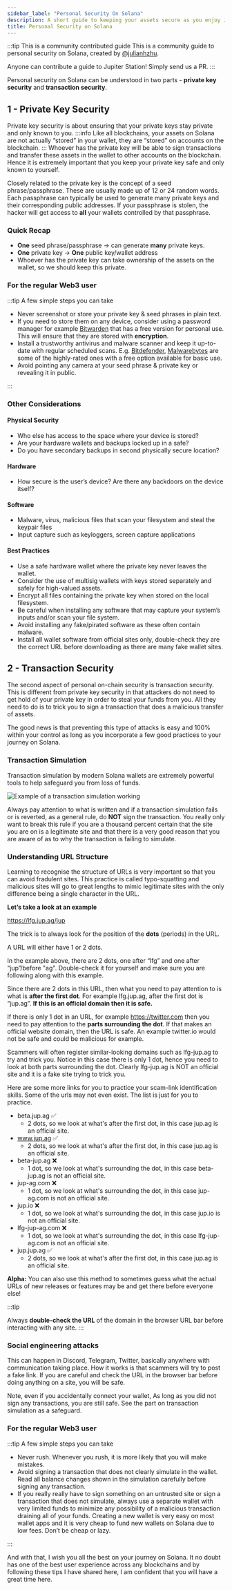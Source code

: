 ```yaml
---
sidebar_label: "Personal Security On Solana"
description: A short guide to keeping your assets secure as you enjoy Jupiter and Solana.
title: Personal Security on Solana
---
```


<head>
    <title>Personal Security on Solana: Safeguard Your Assets</title>
    <meta name="twitter:card" content="summary" />
</head>

:::tip This is a community contributed guide
This is a community guide to personal security on Solana, created by [@julianhzhu](https://twitter.com/julianhzhu).

Anyone can contribute a guide to Jupiter Station! Simply send us a PR.
:::

Personal security on Solana can be understood in two parts - **private key security** and **transaction security**.

## 1 - Private Key Security

Private key security is about ensuring that your private keys stay private and only known to you.
:::info
Like all blockchains, your assets on Solana are not actually “stored” in your wallet, they are “stored” on accounts on the blockchain.
:::
Whoever has the private key will be able to sign transactions and transfer these assets in the wallet to other accounts on the blockchain. Hence it is extremely important that you keep your private key safe and only known to yourself.

Closely related to the private key is the concept of a seed phrase/passphrase. These are usually made up of 12 or 24 random words. Each passphrase can typically be used to generate many private keys and their corresponding public addresses. If your passphrase is stolen, the hacker will get access to **all** your wallets controlled by that passphrase.

### Quick Recap

- **One** seed phrase/passphrase → can generate **many** private keys.
- **One** private key → **One** public key/wallet address
- Whoever has the private key can take ownership of the assets on the wallet, so we should keep this private.

### For the regular Web3 user

:::tip A few simple steps you can take

- Never screenshot or store your private key & seed phrases in plain text.
- If you need to store them on any device, consider using a password manager for example [Bitwarden](https://bitwarden.com/) that has a free version for personal use. This will ensure that they are stored with **encryption**.
- Install a trustworthy antivirus and malware scanner and keep it up-to-date with regular scheduled scans. E.g. [Bitdefender](https://www.bitdefender.com/), [Malwarebytes](https://www.malwarebytes.com/) are some of the highly-rated ones with a free option available for basic use.
- Avoid pointing any camera at your seed phrase & private key or revealing it in public.

:::

### Other Considerations

#### Physical Security

- Who else has access to the space where your device is stored? 
- Are your hardware wallets and backups locked up in a safe? 
- Do you have secondary backups in second physically secure location?

#### Hardware

- How secure is the user’s device? Are there any backdoors on the device itself?

#### Software

- Malware, virus, malicious files that scan your filesystem and steal the keypair files
- Input capture such as keyloggers, screen capture applications

#### Best Practices

- Use a safe hardware wallet where the private key never leaves the wallet.
- Consider the use of multisig wallets with keys stored separately and safely for high-valued assets.
- Encrypt all files containing the private key when stored on the local filesystem.
- Be careful when installing any software that may capture your system’s inputs and/or scan your file system.
- Avoid installing any fake/pirated software as these often contain malware.
- Install all wallet software from official sites only, double-check they are the correct URL before downloading as there are many fake wallet sites.

## 2 - Transaction Security

The second aspect of personal on-chain security is transaction security. This is different from private key security in that attackers do not need to get hold of your private key in order to steal your funds from you. All they need to do is to trick you to sign a transaction that does a malicious transfer of assets.

The good news is that preventing this type of attacks is easy and 100% within your control as long as you incorporate a few good practices to your journey on Solana.

### Transaction Simulation

Transaction simulation by modern Solana wallets are extremely powerful tools to help safeguard you from loss of funds.

![Example of a transaction simulation working](../img/personal-security/example_of_transaction_simulation_correct.png)

Always pay attention to what is written and if a transaction simulation fails or is reverted, as a general rule, do **NOT** sign the transaction. You really only want to break this rule if you are a thousand percent certain that the site you are on is a legitimate site and that there is a very good reason that you are aware of as to why the transaction is failing to simulate.

### Understanding URL Structure

Learning to recognise the structure of URLs is very important so that you can avoid fradulent sites. This practice is called typo-squatting and malicious sites will go to great lengths to mimic legitimate sites with the only difference being a single character in the URL.

**Let’s take a look at an example**

https://lfg.jup.ag/jup

The trick is to always look for the position of the **dots** (periods) in the URL.

A URL will either have 1 or 2 dots.

In the example above, there are 2 dots, one after “lfg” and one after “jup”/before "ag". Double-check it for yourself and make sure you are following along with this example.

Since there are 2 dots in this URL, then what you need to pay attention to is what is **after the first dot**. For example lfg.jup.ag, after the first dot is “jup.ag”. **If this is an official domain then it is safe.**

If there is only 1 dot in an URL, for example https://twitter.com then you need to pay attention to the **parts surrounding the dot**. If that makes an official website domain, then the URL is safe. An example twitter.io would not be safe and could be malicious for example.

Scammers will often register similar-looking domains such as lfg-jup.ag to try and trick you. Notice in this case there is only 1 dot, hence you need to look at both parts surrounding the dot. Clearly lfg-jup.ag is NOT an official site and it is a fake site trying to trick you.

Here are some more links for you to practice your scam-link identification skills. Some of the urls may not even exist. The list is just for you to practice.

- beta.jup.ag ✅
  - 2 dots, so we look at what's after the first dot, in this case jup.ag is an official site.
- www.jup.ag ✅
  - 2 dots, so we look at what's after the first dot, in this case jup.ag is an official site.
- beta-jup.ag ❌
  - 1 dot, so we look at what's surrounding the dot, in this case beta-jup.ag is not an official site.
- jup-ag.com ❌
  - 1 dot, so we look at what's surrounding the dot, in this case jup-ag.com is not an official site.
- jup.io ❌
  - 1 dot, so we look at what's surrounding the dot, in this case jup.io is not an official site.
- lfg-jup-ag.com ❌
  - 1 dot, so we look at what's surrounding the dot, in this case lfg-jup-ag.com is not an official site.
- jup.jup.ag ✅
  - 2 dots, so we look at what's after the first dot, in this case jup.ag is an official site.

**Alpha:** You can also use this method to sometimes guess what the actual URLs of new releases or features may be and get there before everyone else!

:::tip

Always **double-check the URL** of the domain in the browser URL bar before interacting with any site.
:::

### Social engineering attacks

This can happen in Discord, Telegram, Twitter, basically anywhere with communication taking place. How it works is that scammers will try to post a fake link. If you are careful and check the URL in the browser bar before doing anything on a site, you will be safe.

Note, even if you accidentally connect your wallet, As long as you did not sign any transactions, you are still safe. See the part on transaction simulation as a safeguard.

### For the regular Web3 user

:::tip A few simple steps you can take

- Never rush. Whenever you rush, it is more likely that you will make mistakes.
- Avoid signing a transaction that does not clearly simulate in the wallet. Read all balance changes shown in the simulation carefully before signing any transaction.
- If you really really have to sign something on an untrusted site or sign a transaction that does not simulate, always use a separate wallet with very limited funds to minimize any possibility of a malicious transaction draining all of your funds. Creating a new wallet is very easy on most wallet apps and it is very cheap to fund new wallets on Solana due to low fees. Don’t be cheap or lazy.

:::

And with that, I wish you all the best on your journey on Solana. It no doubt has one of the best user experience across any blockchains and by following these tips I have shared here, I am confident that you will have a great time here.
